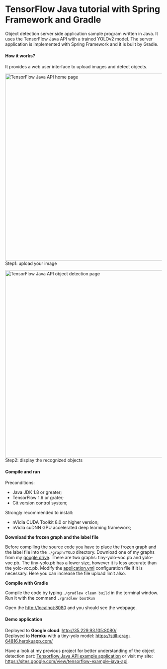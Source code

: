 # TensorFlow Java tutorial with Spring Framework and Gradle
Object detection server side application sample program written in Java. It uses the TensorFlow Java API with a trained YOLOv2 model. The server application is implemented with Spring Framework and it is built by Gradle.

#### How it works?

It provides a web user interface to upload images and detect objects.

<img src="https://github.com/szaza/java-tensorflow-spring/blob/master/sample/home-page.jpg" alt="TensorFlow Java API home page" title="TensorFlow Java API home page" width="600"/><br/>
Step1: upload your image

<img src="https://github.com/szaza/java-tensorflow-spring/blob/master/sample/object-detection-page.jpg" alt="TensorFlow Java API object detection page" title="TensorFlow Java API object detection page" width="600"/><br/>Step2: display the recognized objects

#### Compile and run

Preconditions:
- Java JDK 1.8 or greater;
- TensorFlow 1.6 or grater;
- Git version control system;

Strongly recommended to install:
- nVidia CUDA Toolkit 8.0 or higher version;
- nVidia cuDNN GPU accelerated deep learning framework;

**Download the frozen graph and the label file**

Before compiling the source code you have to place the frozen graph and the label file into the `./graph/YOLO` directory. Download one of my graphs from my [google drive](https://drive.google.com/drive/folders/1GfS1Yle7Xari1tRUEi2EDYedFteAOaoN). There are two graphs: tiny-yolo-voc.pb and yolo-voc.pb. The tiny-yolo.pb has a lower size, however it is less accurate than the yolo-voc.pb. Modify the [application.yml](https://github.com/szaza/tensorflow-java-examples-spring/blob/master/src/main/resources/application.yml) configuration file if it is necessary. Here you can increase the file upload limit also.

**Compile with Gradle**

Compile the code by typing `./gradlew clean build` in the terminal window.<br/>
Run it with the command `./gradlew bootRun`

Open the [http://localhot:8080](http://localhot:8080) and you should see the webpage.<br/>

#### Demo application

Deployed to **Google cloud**: http://35.229.93.105:8080/ <br/>
Deployed to **Heroku** with a tiny-yolo model: https://still-crag-64816.herokuapp.com/

Have a look at my previous project for better understanding of the object detection part: [Tensorflow Java API example application](https://github.com/szaza/tensorflow-example-java) or visit my site: https://sites.google.com/view/tensorflow-example-java-api.
